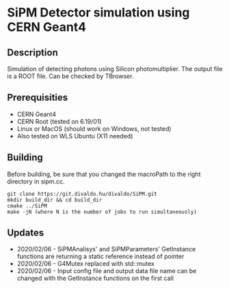 
# SiPM Detector simulation using CERN Geant4

## Description
Simulation of detecting photons using Silicon photomultiplier.
The output file is a ROOT file. Can be checked by TBrowser.

## Prerequisities
* CERN Geant4
* CERN Root (tested on 6.19/01)
* Linux or MacOS (should work on Windows, not tested)
* Also tested on WLS Ubuntu (X11 needed)

## Building
Before building, be sure that you changed the macroPath to the right directory in sipm.cc.
```
git clone https://git.divaldo.hu/divaldo/SiPM.git
mkdir build_dir && cd build_dir
cmake ../SiPM
make -jN (where N is the number of jobs to run simultaneously)
```

## Updates
* 2020/02/06 - SiPMAnalisys' and SiPMParameters' GetInstance functions are returning a static reference instead of pointer
* 2020/02/06 - G4Mutex replaced with std::mutex
* 2020/02/06 - Input config file and output data file name can be changed with the GetInstance functions on the first call
